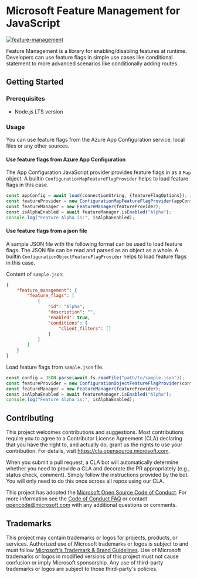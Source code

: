 # Microsoft Feature Management for JavaScript

[![feature-management](https://img.shields.io/npm/v/@microsoft/feature-management?label=@microsoft/feature-management)](https://www.npmjs.com/package/@microsoft/feature-management)

Feature Management is a library for enabling/disabling features at runtime.
Developers can use feature flags in simple use cases like conditional statement to more advanced scenarios like conditionally adding routes.

## Getting Started

### Prerequisites

- Node.js LTS version

### Usage

You can use feature flags from the Azure App Configuration service, local files or any other sources.

#### Use feature flags from Azure App Configuration

The App Configuration JavaScript provider provides feature flags in as a `Map` object.
A builtin `ConfigurationMapFeatureFlagProvider` helps to load feature flags in this case.

```js
const appConfig = await load(connectionString, {featureFlagOptions}); // load feature flags from Azure App Configuration service
const featureProvider = new ConfigurationMapFeatureFlagProvider(appConfig);
const featureManager = new FeatureManager(featureProvider);
const isAlphaEnabled = await featureManager.isEnabled("Alpha");
console.log("Feature Alpha is:", isAlphaEnabled);
```

#### Use feature flags from a json file

A sample JSON file with the following format can be used to load feature flags.
The JSON file can be read and parsed as an object as a whole.
A builtin `ConfigurationObjectFeatureFlagProvider` helps to load feature flags in this case.

Content of `sample.json`:
```json
{
    "feature_management": {
        "feature_flags": [
            {
                "id": "Alpha",
                "description": "",
                "enabled": true,
                "conditions": {
                    "client_filters": []
                }
            }
        ]
    }
}
```

Load feature flags from `sample.json` file.
```js
const config = JSON.parse(await fs.readFile("path/to/sample.json"));
const featureProvider = new ConfigurationObjectFeatureFlagProvider(config);
const featureManager = new FeatureManager(featureProvider);
const isAlphaEnabled = await featureManager.isEnabled("Alpha");
console.log("Feature Alpha is:", isAlphaEnabled);
```

## Contributing

This project welcomes contributions and suggestions.  Most contributions require you to agree to a
Contributor License Agreement (CLA) declaring that you have the right to, and actually do, grant us
the rights to use your contribution. For details, visit https://cla.opensource.microsoft.com.

When you submit a pull request, a CLA bot will automatically determine whether you need to provide
a CLA and decorate the PR appropriately (e.g., status check, comment). Simply follow the instructions
provided by the bot. You will only need to do this once across all repos using our CLA.

This project has adopted the [Microsoft Open Source Code of Conduct](https://opensource.microsoft.com/codeofconduct/).
For more information see the [Code of Conduct FAQ](https://opensource.microsoft.com/codeofconduct/faq/) or
contact [opencode@microsoft.com](mailto:opencode@microsoft.com) with any additional questions or comments.

## Trademarks

This project may contain trademarks or logos for projects, products, or services. Authorized use of Microsoft 
trademarks or logos is subject to and must follow 
[Microsoft's Trademark & Brand Guidelines](https://www.microsoft.com/en-us/legal/intellectualproperty/trademarks/usage/general).
Use of Microsoft trademarks or logos in modified versions of this project must not cause confusion or imply Microsoft sponsorship.
Any use of third-party trademarks or logos are subject to those third-party's policies.
